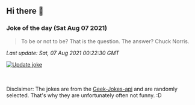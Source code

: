 ## Hi there 👋

### Joke of the day (Sat Aug 07 2021)
<!-- joke -->
>To be or not to be? That is the question. The answer? Chuck Norris.
<!-- /joke -->

*Last update: Sat, 07 Aug 2021 00:22:30 GMT*

[![Update joke](https://github.com/nclskfm/nclskfm/actions/workflows/joke.yml/badge.svg)](https://github.com/nclskfm/nclskfm/actions/workflows/joke.yml)

<br><br>
Disclaimer: The jokes are from the [Geek-Jokes-api](https://github.com/sameerkumar18/geek-joke-api) and are randomly selected. That's why they are unfortunately often not funny. :D
